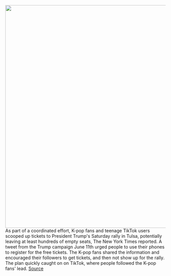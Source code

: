 <img src='https://cdn.vox-cdn.com/thumbor/b6AxpgK0HBIu2mH7f5lMHPuOOK4=/0x0:5568x3712/1200x800/filters:focal(2791x1214:3681x2104)/cdn.vox-cdn.com/uploads/chorus_image/image/66962726/1221533227.jpg.0.jpg' width='700px' /><br/>
As part of a coordinated effort, K-pop fans and teenage TikTok users scooped up tickets to President Trump's Saturday rally in Tulsa, potentially leaving at least hundreds of empty seats, The New York Times reported. A tweet from the Trump campaign June 11th urged people to use their phones to register for the free tickets. The K-pop fans shared the information and encouraged their followers to get tickets, and then not show up for the rally. The plan quickly caught on on TikTok, where people followed the K-pop fans' lead.
<a href='https://www.theverge.com/2020/6/21/21298169/kpop-fans-tiktok-tickets-trump-tulsa-rally-empty-seats'> Source <a/>